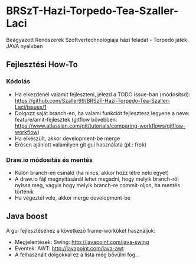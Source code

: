 # BRSzT-Hazi-Torpedo-Tea-Szaller-Laci
Beágyazott Rendszerek Szoftvertechnológiája házi feladat - Torpedó játék JAVA nyelvben

## Fejlesztési How-To
### Kódolás
 - Ha elkezdenél valamit fejleszteni, jelezd a TODO issue-ban (módosítsd): https://github.com/Szaller99/BRSzT-Hazi-Torpedo-Tea-Szaller-Laci/issues/1
 - Dolgozz saját branch-en, ha valami funkciót fejlesztesz legyene a neve: feature/amit-fejlesztek (gitflow bővebben: https://www.atlassian.com/git/tutorials/comparing-workflows/gitflow-workflow)
 - Ha elkészült, akkor development-be merge
 - Erősen ajánlott valamilyen git gui használata (pl.: frok)

 ### Draw.io módosítás és mentés
 - Külön branch-en csináld (ha nincs, akkor hozz létre neki egyet)
 - A draw.io fájl megnyitásánál lehet megadni, hogy melyik branch-ről nyissa meg, vagyis hogy melyik branch-re commit-oljon, ha mentés történik
 - Ha végeztél vele, akkor merge development-be

 ## Java boost
 A gui fejlesztéséhez a következő frame-worköket használjuk:
  - Megjelentések: Swing: http://javapoint.com/java-swing
  - Eventek: AWT: http://javapoint.com/java-awt
  - A felhasznált dolgokkal ez a lista még bővülni fog...  
